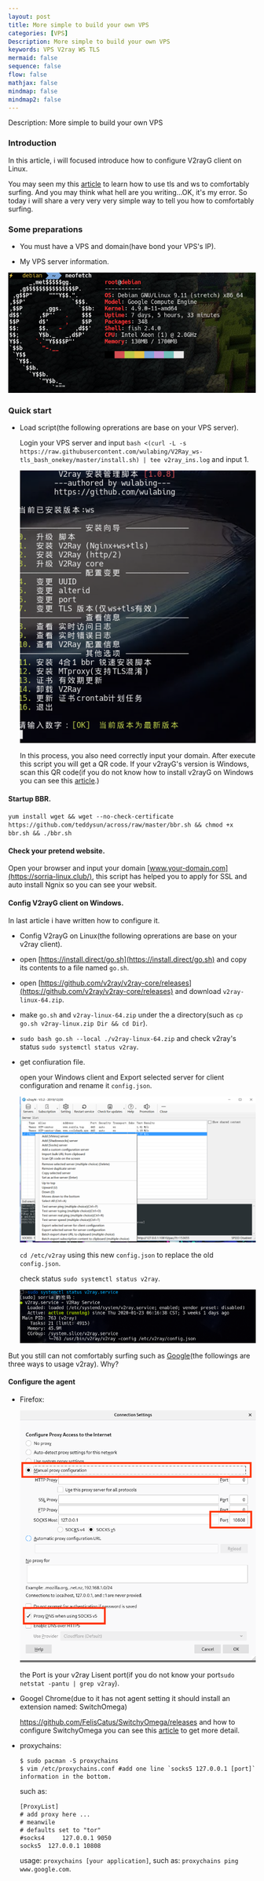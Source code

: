 ```yaml
---
layout: post
title: More simple to build your own VPS
categories: [VPS]
Description: More simple to build your own VPS
keywords: VPS V2ray WS TLS
mermaid: false
sequence: false
flow: false
mathjax: false
mindmap: false
mindmap2: false
---
```


Description: More simple to build your own VPS

### Introduction

In this article, i will focused introduce how to configure V2rayG client on Linux.

You may seen my this [article](https://ther0ok1eboy.github.io/2019/12/20/Build-your-own-VPS/) to learn how to use tls and ws to comfortably surfing. And you may think what hell are you writing...OK, it's my error. So today i will share a very very very simple way to tell you how to comfortably surfing.

### Some preparations

- You must have a VPS and domain(have bond your VPS's IP).

- My VPS server information.

![](/images/build-vps/b.png)

### Quick start

+ Load script(the following oprerations are base on your VPS server).

    Login your VPS server and input `bash <(curl -L -s https://raw.githubusercontent.com/wulabing/V2Ray_ws-tls_bash_onekey/master/install.sh) | tee v2ray_ins.log` and input 1.

    ![](/images/build-vps/a.png) 

    In this process, you also need correctly input your domain. After execute this script you will get a QR code. If your v2rayG's version is Windows, scan this QR code(if you do not know how to install v2rayG on Windows you can see this [article](https://jasonsorria.github.io/2019/12/scure-surfing/).)

#### Startup BBR.

`yum install wget && wget --no-check-certificate https://github.com/teddysun/across/raw/master/bbr.sh && chmod +x bbr.sh && ./bbr.sh` 

#### Check your pretend website.

Open your browser and input your domain [www.your-domain.com](https://sorria-linux.club/), this script has helped you to apply for SSL and auto install Ngnix so you can see your websit.

#### Config V2rayG client on Windows.

In last article i have written how to configure it.

- Config V2rayG on Linux(the following oprerations are base on your v2ray client).

- open [https://install.direct/go.sh](https://install.direct/go.sh) and copy its contents to a file named `go.sh`.
 
- open [https://github.com/v2ray/v2ray-core/releases](https://github.com/v2ray/v2ray-core/releases) and download `v2ray-linux-64.zip`.
 
- make `go.sh` and `v2ray-linux-64.zip` under the a directory(such as `cp go.sh v2ray-linux.zip Dir && cd Dir`).
 
- `sudo bash go.sh --local ./v2ray-linux-64.zip` and check v2ray's status `sudo systemctl status v2ray`.
 
+ get confiuration file.

    open your Windows client and Export selected server for client configuration and rename it `config.json`.
    
    ![](/images/build-vps/c.png)
    
    `cd /etc/v2ray` using this new `config.json` to replace the old `config.json`.
    
    check status `sudo systemctl status v2ray`.
    
    ![](/images/build-vps/d.png)

But you still can not comfortably surfing such as [Google](https://www.google.com/)(the followings are three ways to usage v2ray). Why?

#### Configure the agent

+ Firefox:

    ![](/images/build-vps/e.png)

    the Port is your v2ray Lisent port(if you do not know your port`sudo netstat -pantu | grep v2ray`).

+ Googel Chrome(due to it has not agent setting it should install an extension named: SwitchOmega)

    https://github.com/FelisCatus/SwitchyOmega/releases and how to configure SwitchyOmega you can see this [article](http://www.modys.top/ubuntu-configuration-google-browser-shadowsocks-proxy-online.html) to get more detail.    

+ proxychains:

    ```shell
    $ sudo pacman -S proxychains
    $ vim /etc/proxychains.conf #add one line `socks5 127.0.0.1 [port]` information in the bottom.
     ```
    such as:

    ```shell
    [ProxyList]
    # add proxy here ...
    # meanwile
    # defaults set to "tor"
    #socks4 	127.0.0.1 9050
    socks5 	127.0.0.1 10808
    ```
    usage: `proxychains [your application]`, such as: `proxychains ping www.google.com`.
